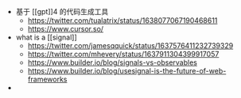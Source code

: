 - 基于 [[gpt]]4 的代码生成工具
	- https://twitter.com/tualatrix/status/1638077067190468611
	- https://www.cursor.so/
- what is a [[signal]]
	- https://twitter.com/jamesqquick/status/1637576411232739329
	- https://twitter.com/mhevery/status/1637911304399917057
	- https://www.builder.io/blog/signals-vs-observables
	- https://www.builder.io/blog/usesignal-is-the-future-of-web-frameworks
-